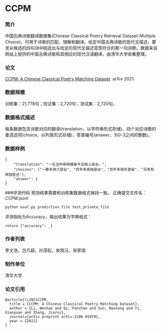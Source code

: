 # CCPM

### 简介
中国古典诗歌翻译数据集(Chinese Classical Poetry Retrieval Dataset-Multiple Choice)，可用于诗歌的匹配、理解和翻译。给定中国古典诗歌的现代文描述，要求从候选的四句诗中挑选出与给定的现代文描述意思符合的那一句诗歌。数据来自网站上提供的中国古典诗歌和其相应的现代汉语翻译，由清华大学收集整理。

### 论文
[CCPM: A Chinese Classical Poetry Matching Dataset](https://arxiv.org/pdf/2106.01979.pdf). arXiv 2021.

### 数据规模
训练集：21,778句；验证集：2,720句；测试集：2,720句。

### 数据格式描述
每条数据包含诗歌对应的翻译(translation，以字符串形式存储)，四个对应诗歌的备选选项(choice，以列表形式存储)，答案编号(answer，为0-3之间的整数)。

### 数据样例
```
{
    "translation": "一生当中疾病缠身今日独上高台。",
    "choices": ["一春多病几登台", "百年多病独登台", "百年多病负登临", "况多愁病独登台"],
    "answer": 1
}
```

###评测代码
预测结果需要和训练集数据格式保持一致。
正确提交文件名：CCPM.jsonl
```shell
python eval.py prediction_file test_private_file
```

评测指标为Accuracy，输出结果为字典格式：
```she
return {"accuracy": _}
```

### 作者列表
李文浩，岂凡超，孙茂松，矣晓沅，张家瑞

### 制作单位
清华大学

### 论文引用
```
@article{li2021CCPM,
  title = {CCPM: A Chinese Classical Poetry Matching Dataset},
  author = {Li, Wenhao and Qi, Fanchao and Sun, Maosong and Yi, Xiaoyuan and Zhang, Jiarui},
  journal={arXiv preprint arXiv:2106.01979},
  year = {2021}
}
```

